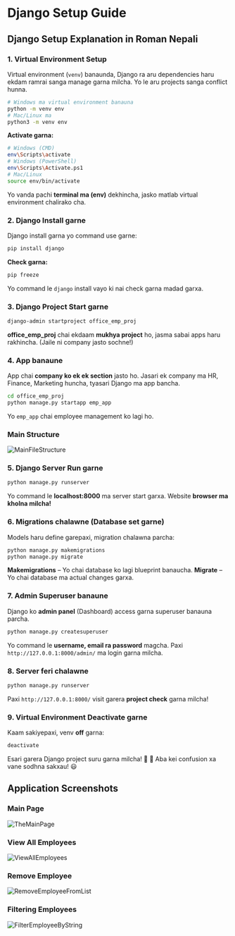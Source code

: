 # Django Setup Guide

## **Django Setup Explanation in Roman Nepali**

### **1. Virtual Environment Setup**
Virtual environment (`venv`) banaunda, Django ra aru dependencies haru ekdam ramrai sanga manage garna milcha. Yo le aru projects sanga conflict hunna.
```bash
# Windows ma virtual environment banauna
python -m venv env
# Mac/Linux ma
python3 -m venv env
```
**Activate garna:**
```bash
# Windows (CMD)
env\Scripts\activate
# Windows (PowerShell)
env\Scripts\Activate.ps1
# Mac/Linux
source env/bin/activate
```
Yo vanda pachi **terminal ma (env)** dekhincha, jasko matlab virtual environment chalirako cha.

### **2. Django Install garne**
Django install garna yo command use garne:
```bash
pip install django
```
**Check garna:**
```bash
pip freeze
```
Yo command le `django` install vayo ki nai check garna madad garxa.

### **3. Django Project Start garne**
```bash
django-admin startproject office_emp_proj
```
**office_emp_proj** chai ekdaam **mukhya project** ho, jasma sabai apps haru rakhincha. (Jaile ni company jasto sochne!)

### **4. App banaune**
App chai **company ko ek ek section** jasto ho. Jasari ek company ma HR, Finance, Marketing huncha, tyasari Django ma app bancha.
```bash
cd office_emp_proj
python manage.py startapp emp_app
```
Yo `emp_app` chai employee management ko lagi ho.

### **Main Structure**
![MainFileStructure](https://github.com/user-attachments/assets/707746a8-e53a-4f77-a33d-23d2fe091dff)

### **5. Django Server Run garne**
```bash
python manage.py runserver
```
Yo command le **localhost:8000** ma server start garxa. Website **browser ma kholna milcha!**

### **6. Migrations chalawne (Database set garne)**
Models haru define garepaxi, migration chalawna parcha:
```bash
python manage.py makemigrations
python manage.py migrate
```
**Makemigrations** – Yo chai database ko lagi blueprint banaucha.
**Migrate** – Yo chai database ma actual changes garxa.

### **7. Admin Superuser banaune**
Django ko **admin panel** (Dashboard) access garna superuser banauna parcha.
```bash
python manage.py createsuperuser
```
Yo command le **username, email ra password** magcha. Paxi `http://127.0.0.1:8000/admin/` ma login garna milcha.

### **8. Server feri chalawne**
```bash
python manage.py runserver
```
Paxi `http://127.0.0.1:8000/` visit garera **project check** garna milcha!

### **9. Virtual Environment Deactivate garne**
Kaam sakiyepaxi, venv **off** garna:
```bash
deactivate
```
Esari garera Django project suru garna milcha! 🎯 🚀
Aba kei confusion xa vane sodhna sakxau! 😃

## Application Screenshots

### Main Page
![TheMainPage](https://github.com/user-attachments/assets/8ac784e5-a55a-42f6-9c35-458bdeada7a5)

### View All Employees
![ViewAllEmployees](https://github.com/user-attachments/assets/12e86299-3386-4a88-a340-5b6fc48c9553)

### Remove Employee
![RemoveEmployeeFromList](https://github.com/user-attachments/assets/694276a6-af03-4657-b3e9-8c716c8ca551)

### Filtering Employees
![FilterEmployeeByString](https://github.com/user-attachments/assets/13d633dd-7562-4bbd-bfa0-21614f91e92c)
